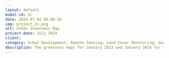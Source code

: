 ```yaml
---
layout: default
modal-id: 2c
date: 2024-07-02 00:00:30
img: project_2c.png
alt: Urban Greenness Map
project-date: July 2024
client: 
category: Urban Development; Remote Sensing; Land Cover Monitoring; Geospatial Analysis
description: The greenness maps for January 2023 and January 2024 for the suburb were subtracted to produce a difference dataset. From this data a map was developed to indicate the positions were relatively strong reducations in greenness have occurred. Strong decreases in greenness are likely to be due to the removal of vegetation. This map can be filtered to provide the locations of larger areas of greenness loss for land cover monitoring purposes.
---
```

